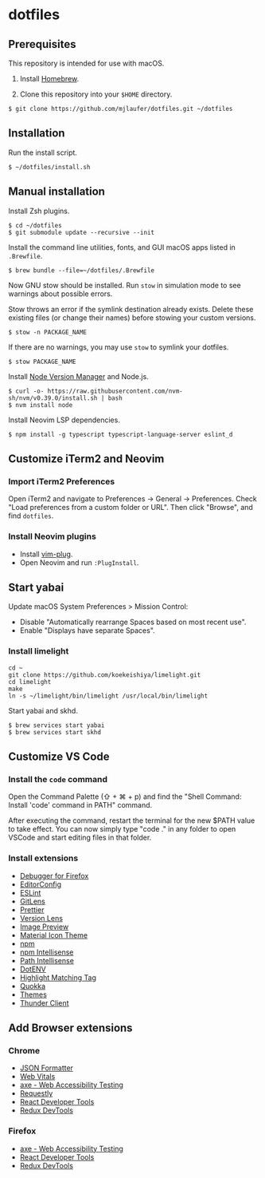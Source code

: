 # dotfiles

## Prerequisites

This repository is intended for use with macOS.

1. Install [Homebrew](https://brew.sh/).

2. Clone this repository into your `$HOME` directory.

```
$ git clone https://github.com/mjlaufer/dotfiles.git ~/dotfiles
```

## Installation

Run the install script.

```
$ ~/dotfiles/install.sh
```

## Manual installation

Install Zsh plugins.

```
$ cd ~/dotfiles
$ git submodule update --recursive --init
```

Install the command line utilities, fonts, and GUI macOS apps listed in `.Brewfile`.

```
$ brew bundle --file=~/dotfiles/.Brewfile
```

Now GNU stow should be installed. Run `stow` in simulation mode to see warnings about possible errors.

Stow throws an error if the symlink destination already exists. Delete these existing files (or change their names) before stowing your custom versions.

```
$ stow -n PACKAGE_NAME
```

If there are no warnings, you may use `stow` to symlink your dotfiles.

```
$ stow PACKAGE_NAME
```

Install [Node Version Manager](https://github.com/nvm-sh/nvm) and Node.js.

```
$ curl -o- https://raw.githubusercontent.com/nvm-sh/nvm/v0.39.0/install.sh | bash
$ nvm install node
```

Install Neovim LSP dependencies.

```
$ npm install -g typescript typescript-language-server eslint_d
```

## Customize iTerm2 and Neovim

### Import iTerm2 Preferences

Open iTerm2 and navigate to Preferences -> General -> Preferences. Check "Load preferences from a custom folder or URL". Then click "Browse", and find `dotfiles`.

### Install Neovim plugins

-   Install [vim-plug](https://github.com/junegunn/vim-plug).
-   Open Neovim and run `:PlugInstall`.

## Start yabai

Update macOS System Preferences > Mission Control:

-   Disable "Automatically rearrange Spaces based on most recent use".
-   Enable "Displays have separate Spaces".

### Install limelight

```
cd ~
git clone https://github.com/koekeishiya/limelight.git
cd limelight
make
ln -s ~/limelight/bin/limelight /usr/local/bin/limelight
```

Start yabai and skhd.

```
$ brew services start yabai
$ brew services start skhd
```

## Customize VS Code

### Install the `code` command

Open the Command Palette (⇧ + ⌘ + p) and find the "Shell Command: Install 'code' command in PATH" command.

After executing the command, restart the terminal for the new $PATH value to take effect. You can now simply type "code ." in any folder to open VSCode and start editing files in that folder.

### Install extensions

-   [Debugger for Firefox](https://marketplace.visualstudio.com/items?itemName=firefox-devtools.vscode-firefox-debug)
-   [EditorConfig](https://marketplace.visualstudio.com/items?itemName=EditorConfig.EditorConfig)
-   [ESLint](https://marketplace.visualstudio.com/items?itemName=dbaeumer.vscode-eslint)
-   [GitLens](https://marketplace.visualstudio.com/items?itemName=eamodio.gitlens)
-   [Prettier](https://marketplace.visualstudio.com/items?itemName=esbenp.prettier-vscode)
-   [Version Lens](https://marketplace.visualstudio.com/items?itemName=pflannery.vscode-versionlens)
-   [Image Preview](https://marketplace.visualstudio.com/items?itemName=kisstkondoros.vscode-gutter-preview)
-   [Material Icon Theme](https://marketplace.visualstudio.com/items?itemName=PKief.material-icon-theme)
-   [npm](https://marketplace.visualstudio.com/items?itemName=eg2.vscode-npm-script&ssr=false#review-details)
-   [npm Intellisense](https://marketplace.visualstudio.com/items?itemName=christian-kohler.npm-intellisense)
-   [Path Intellisense](https://marketplace.visualstudio.com/items?itemName=christian-kohler.path-intellisense)
-   [DotENV](https://marketplace.visualstudio.com/items?itemName=mikestead.dotenv)
-   [Highlight Matching Tag](https://marketplace.visualstudio.com/items?itemName=vincaslt.highlight-matching-tag)
-   [Quokka](https://marketplace.visualstudio.com/items?itemName=WallabyJs.quokka-vscode)
-   [Themes](https://marketplace.visualstudio.com/items?itemName=mjlaufer.vscode-themes)
-   [Thunder Client](https://marketplace.visualstudio.com/items?itemName=rangav.vscode-thunder-client)

## Add Browser extensions

### Chrome

-   [JSON Formatter](https://chrome.google.com/webstore/detail/json-formatter/bcjindcccaagfpapjjmafapmmgkkhgoa?hl=en)
-   [Web Vitals](https://chrome.google.com/webstore/detail/web-vitals/ahfhijdlegdabablpippeagghigmibma?hl=en)
-   [axe - Web Accessibility Testing](https://chrome.google.com/webstore/detail/axe-web-accessibility-tes/lhdoppojpmngadmnindnejefpokejbdd?hl=en-US)
-   [Requestly](https://chrome.google.com/webstore/detail/requestly-redirect-url-mo/mdnleldcmiljblolnjhpnblkcekpdkpa?hl=en)
-   [React Developer Tools](https://chrome.google.com/webstore/detail/react-developer-tools/fmkadmapgofadopljbjfkapdkoienihi?hl=en)
-   [Redux DevTools](https://chrome.google.com/webstore/detail/redux-devtools/lmhkpmbekcpmknklioeibfkpmmfibljd)

### Firefox

-   [axe - Web Accessibility Testing](https://addons.mozilla.org/en-US/firefox/addon/axe-devtools/)
-   [React Developer Tools](https://addons.mozilla.org/en-US/firefox/addon/react-devtools/)
-   [Redux DevTools](https://addons.mozilla.org/en-US/firefox/addon/reduxdevtools/)
